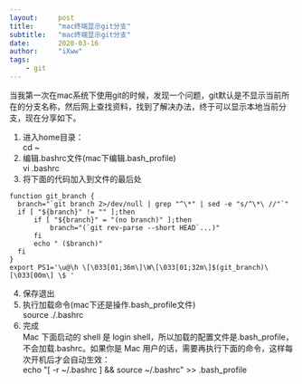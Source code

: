 ```yaml
---
layout:     post
title:      "mac终端显示git分支"
subtitle:   "mac终端显示git分支"
date:       2020-03-16
author:     "iXww"
tags:
    - git
---
```


当我第一次在mac系统下使用git的时候，发现一个问题，git默认是不显示当前所在的分支名称，然后网上查找资料，找到了解决办法，终于可以显示本地当前分支，现在分享如下。  

1.  进入home目录：  
cd ~  
2. 编辑.bashrc文件(mac下编辑.bash_profile)  
vi .bashrc  
3. 将下面的代码加入到文件的最后处  
```
function git_branch {
  branch="`git branch 2>/dev/null | grep "^\*" | sed -e "s/^\*\ //"`"
  if [ "${branch}" != "" ];then
      if [ "${branch}" = "(no branch)" ];then
          branch="(`git rev-parse --short HEAD`...)"
      fi
      echo " ($branch)"
  fi
}
export PS1='\u@\h \[\033[01;36m\]\W\[\033[01;32m\]$(git_branch)\[\033[00m\] \$ '
```
4. 保存退出  
5. 执行加载命令(mac下还是操作.bash_profile文件)  
source ./.bashrc  
6. 完成  
Mac 下面启动的 shell 是 login shell，所以加载的配置文件是.bash_profile，不会加载.bashrc。如果你是 Mac 用户的话，需要再执行下面的命令，这样每次开机后才会自动生效：  
echo "[ -r ~/.bashrc ] && source ~/.bashrc" >> .bash_profile  